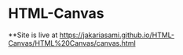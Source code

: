 # HTML-Canvas
**Site is live at https://jakariasami.github.io/HTML-Canvas/HTML%20Canvas/canvas.html
